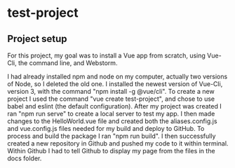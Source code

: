 # test-project

## Project setup
For this project, my goal was to install a Vue app from scratch, using Vue-Cli, the command line, and Webstorm.

I had already installed npm and node on my computer, actually two versions of Node, so I deleted the old one. I
installed the newest version of Vue-Cli, version 3, with the command "npm install -g @vue/cli". To create a new project I
used the command "vue create test-project", and chose to use babel and eslint (the default configuration).
After my project was created I ran "npm run serve" to create a local server to test my app. I then made changes to the
HelloWorld.vue file and created both the aliases.config.js and vue.config.js files needed for my build and deploy to
GitHub. To process and build the package I ran "npm run build". I then successfully created a new repository in Github
and pushed my code to it within terminal. Within Github I had to tell Github to display my page from the files in the
docs folder.

